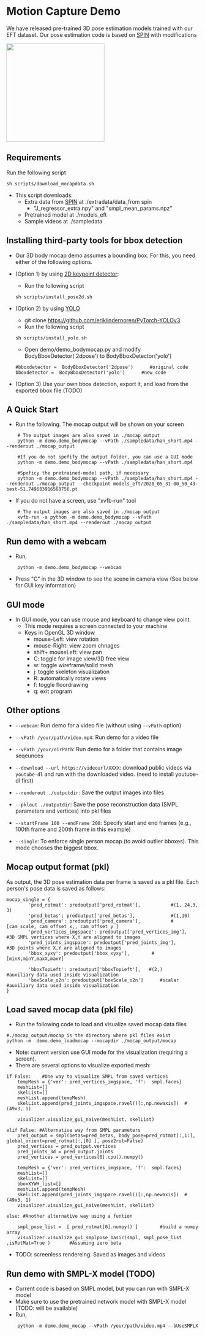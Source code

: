 # Motion Capture Demo

We have released pre-trained 3D pose estimation models trained with our EFT dataset. Our pose estimation code is based on [SPIN](https://github.com/nkolot/SPIN) with modifications

<p>
    <img src="https://github.com/jhugestar/jhugestar.github.io/blob/master/img/eft_bodymocap.gif" height="256">
</p>

## Requirements
Run the following script
```
sh scripts/download_mocapdata.sh
```
- This script downloads:
    - Extra data from [SPIN](https://github.com/nkolot/SPIN) at ./extradata/data_from spin
        - "J_regressor_extra.npy" and "smpl_mean_params.npz"
    - Pretrained model at ./models_eft
    - Sample videos at ./sampledata

## Installing third-party tools for bbox detection
- Our 3D body mocap demo assumes a bounding box. For this, you need either of the following options.
- (Option 1) by using [2D keypoint detector](https://github.com/Daniil-Osokin/lightweight-human-pose-estimation.pytorch): 
    - Run the following script
    ```
    sh scripts/install_pose2d.sh
    ```
    
- (Option 2) by using [YOLO](https://github.com/eriklindernoren/PyTorch-YOLOv3)
   - git clone https://github.com/eriklindernoren/PyTorch-YOLOv3
   - Run the following script
    ```
    sh scripts/install_yolo.sh
    ```
   - Open demo/demo_bodymocap.py and modify BodyBboxDetector('2dpose') to BodyBboxDetector('yolo')
   ```
   #bboxdetector =  BodyBboxDetector('2dpose')      #original code
   bboxdetector =  BodyBboxDetector('yolo')      #new code
   ```

- (Option 3) Use your own bbox detection, export it, and load from the exported bbox file (TODO)

## A Quick Start
- Run the following. The mocap output will be shown on your screen
```
    # The output images are also saved in ./mocap_output
    python -m demo.demo_bodymocap --vPath ./sampledata/han_short.mp4 --renderout ./mocap_output

    #If you do not spefify the output folder, you can use a GUI mode
    python -m demo.demo_bodymocap --vPath ./sampledata/han_short.mp4 

    #Speficy the pretrained-model path, if necessary
    python -m demo.demo_bodymocap --vPath ./sampledata/han_short.mp4 --renderout ./mocap_output --checkpoint models_eft/2020_05_31-00_50_43-best-51.749683916568756.pt
```

- If you do not have a screen, use "xvfb-run" tool
```
    # The output images are also saved in ./mocap_output
    xvfb-run -a python -m demo.demo_bodymocap --vPath ./sampledata/han_short.mp4 --renderout ./mocap_output
```
## Run demo with a webcam
- Run,
```
    python -m demo.demo_bodymocap --webcam
```
- Press "C" in the 3D window to see the scene in camera view (See below for GUI key information)


## GUI mode 
- In GUI mode, you can use mouse and keyboard to change view point. 
    - This mode requires a screen connected to your machine 
    - Keys in OpenGL 3D window
        - mouse-Left: view rotation
        - mouse-Right: view zoom chnages
        - shift+ mouseLeft: view pan
        - C: toggle for image view/3D free view
        - w: toggle wireframe/solid mesh
        - j: toggle skeleton visualization
        - R: automatically rotate views
        - f: toggle floordrawing
        - q: exit program


## Other options 
- `--webcam`: Run demo for a video file  (without using `--vPath` option)
- `--vPath /your/path/video.mp4`: Run demo for a video file
- `--vPath /your/dirPath`: Run demo for a folder that contains image seqeunces
- `--download --url https://videourl/XXXX`: download public videos via `youtube-dl` and run with the downloaded video. (need to install youtube-dl first)

- `--renderout ./outputdir`: Save the output images into files
- `--pklout ./outputdir`: Save the pose reconstruction data (SMPL parameters and vertices) into pkl files
- `--startFrame 100 --endFrame 200`: Specify start and end frames (e.g., 100th frame and 200th frame in this example)
- `--single`: To enforce single person mocap (to avoid outlier bboxes). This mode chooses the biggest bbox. 



## Mocap output format (pkl)
As output, the 3D pose estimation data per frame is saved as a pkl file. Each person's pose data is saved as follows:
```
mocap_single = {
        'pred_rotmat': predoutput['pred_rotmat'],           #(1, 24,3, 3)
        'pred_betas': predoutput['pred_betas'],             #(1,10)
        'pred_camera': predoutput['pred_camera'],           #[cam_scale, cam_offset_x,, cam_offset_y ]
        'pred_vertices_imgspace': predoutput['pred_vertices_img'],  #3D SMPL vertices where X,Y are aligned to images
        'pred_joints_imgspace': predoutput['pred_joints_img'],      #3D joints where X,Y are aligned to images
        'bbox_xyxy': predoutput['bbox_xyxy'],        #[minX,minY,maxX,maxY]

        'bboxTopLeft': predoutput['bboxTopLeft'],   #(2,)       #auxiliary data used inside visualization
        'boxScale_o2n': predoutput['boxScale_o2n']      #scalar #auxiliary data used inside visualization          
}
```
## Load saved mocap data (pkl file)
- Run the following code to load and visualize saved mocap data files
```
#./mocap_output/mocap is the directory where pkl files exist
python -m  demo.demo_loadmocap --mocapdir ./mocap_output/mocap
```
- Note: current version use GUI mode for the visualization (requiring a screen). 
- There are several options to visualize exported mesh:

```
if False:    #One way to visualize SMPL from saved vertices
    tempMesh = {'ver': pred_vertices_imgspace, 'f':  smpl.faces}
    meshList=[]
    skelList=[]
    meshList.append(tempMesh)
    skelList.append(pred_joints_imgspace.ravel()[:,np.newaxis])  #(49x3, 1)

    visualizer.visualize_gui_naive(meshList, skelList)

elif False: #Alternative way from SMPL parameters
    pred_output = smpl(betas=pred_betas, body_pose=pred_rotmat[:,1:], global_orient=pred_rotmat[:,[0] ], pose2rot=False)
    pred_vertices = pred_output.vertices
    pred_joints_3d = pred_output.joints
    pred_vertices = pred_vertices[0].cpu().numpy()
    
    tempMesh = {'ver': pred_vertices_imgspace, 'f':  smpl.faces}
    meshList=[]
    skelList=[]
    bboxXYWH_list=[]
    meshList.append(tempMesh)
    skelList.append(pred_joints_imgspace.ravel()[:,np.newaxis])  #(49x3, 1)
    visualizer.visualize_gui_naive(meshList, skelList)

else: #Another alternative way using a funtion
    
    smpl_pose_list =  [ pred_rotmat[0].numpy() ]        #build a numpy array
    visualizer.visualize_gui_smplpose_basic(smpl, smpl_pose_list ,isRotMat=True )       #Assuming zero beta
```

- TODO: screenless rendereing. Saved as images and videos

## Run demo with SMPL-X model (TODO)
- Current code is based on SMPL model, but you can run with SMPL-X model
- Make sure to use the pretrained network model with SMPL-X model (TODO: will be available)
- Run,
```
    python -m demo.demo_mocap --vPath /your/path/video.mp4 --bUseSMPLX
```